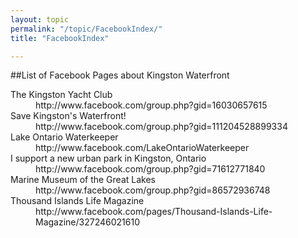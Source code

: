 ```yaml
---
layout: topic
permalink: "/topic/FacebookIndex/"
title: "FacebookIndex"

---
```


##List of Facebook Pages about Kingston Waterfront
<dl>
<dt>The Kingston Yacht Club</dt>
<dd>http://www.facebook.com/group.php?gid=16030657615</dd>

<dt>Save Kingston's Waterfront!</dt>
<dd>http://www.facebook.com/group.php?gid=111204528899334</dd>

<dt>Lake Ontario Waterkeeper</dt>
<dd>http://www.facebook.com/LakeOntarioWaterkeeper</dd>

<dt>I support a new urban park in Kingston, Ontario</dt>
<dd>http://www.facebook.com/group.php?gid=71612771840</dd>

<dt>Marine Museum of the Great Lakes</dt>
<dd>http://www.facebook.com/group.php?gid=86572936748</dd>

<dt>Thousand Islands Life Magazine</dt>
<dd>http://www.facebook.com/pages/Thousand-Islands-Life-Magazine/327246021610</dd>

</dl>

